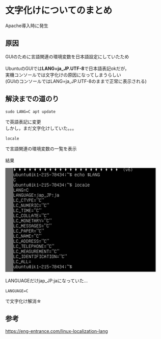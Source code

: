 # 文字化けについてのまとめ
Apache導入時に発生

## 原因
GUIのために言語関連の環境変数を日本語設定にしていたため<br>
<br>
UbuntuのGUIでは**LANG=ja_JP.UTF-8**で日本語表記okだが，<br>実機コンソールでは文字化けの原因になってしまうらしい<br>
(GUIのコンソールではLANG=ja_JP.UTF-8のままで正常に表示される)<br>

## 解決までの道のり

```
sudo LANG=C apt update
```
で英語表記に変更<br>
しかし，まだ文字化けしていた。。。
```
locale
```
で言語関連の環境変数の一覧を表示<br>
<br>
結果<br>

<img src="../PrtSc/LANG.png">

LANGUAGEだけjap_JP:jaになっていた...

```
LANGUAGE=C
```
で文字化け解消☆

## 参考
https://eng-entrance.com/linux-localization-lang
